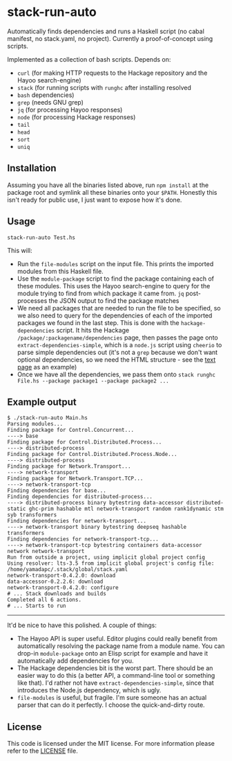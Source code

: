stack-run-auto
==============
Automatically finds dependencies and runs a Haskell script (no cabal manifest,
no stack.yaml, no project). Currently a proof-of-concept using scripts.

Implemented as a collection of bash scripts. Depends on:
- `curl` (for making HTTP requests to the Hackage repository and the Hayoo
  search-engine)
- `stack` (for running scripts with `runghc` after installing resolved
- `bash`
  dependencies)
- `grep` (needs GNU grep)
- `jq` (for processing Hayoo responses)
- `node` (for processing Hackage responses)
- `tail`
- `head`
- `sort`
- `uniq`

## Installation
Assuming you have all the binaries listed above, run `npm install` at the
package root and symlink all these binaries onto your `$PATH`. Honestly this
isn't ready for public use, I just want to expose how it's done.

## Usage
```
stack-run-auto Test.hs
```

This will:
- Run the `file-modules` script on the input file. This prints the imported
  modules from this Haskell file.
- Use the `module-package` script to find the package containing each of these
  modules. This uses the Hayoo search-engine to query for the module trying to
  find from which package it came from. `jq` post-processes the JSON output to
  find the package matches
- We need all packages that are needed to run the file to be specified, so we
  also need to query for the dependencies of each of the imported packages we
  found in the last step. This is done with the `hackage-dependencies` script.
  It hits the Hackage `/package/:packagename/dependencies` page, then passes the
  page onto `extract-dependencies-simple`, which is a `node.js` script using
  `cheerio` to parse simple dependencies out (it's not a `grep` because we don't
  want optional dependencies, so we need the HTML structure - see the
  [text page](http://hackage.haskell.org/package/text/dependencies) as an
  example)
- Once we have all the dependencies, we pass them onto
  `stack runghc File.hs --package package1 --package package2 ...`

## Example output
```
$ ./stack-run-auto Main.hs
Parsing modules...
Finding package for Control.Concurrent...
----> base
Finding package for Control.Distributed.Process...
----> distributed-process
Finding package for Control.Distributed.Process.Node...
----> distributed-process
Finding package for Network.Transport...
----> network-transport
Finding package for Network.Transport.TCP...
----> network-transport-tcp
Finding dependencies for base...
Finding dependencies for distributed-process...
----> distributed-process binary bytestring data-accessor distributed-static ghc-prim hashable mtl network-transport random rank1dynamic stm syb transformers
Finding dependencies for network-transport...
----> network-transport binary bytestring deepseq hashable transformers
Finding dependencies for network-transport-tcp...
----> network-transport-tcp bytestring containers data-accessor network network-transport
Run from outside a project, using implicit global project config
Using resolver: lts-3.5 from implicit global project's config file: /home/yamadapc/.stack/global/stack.yaml
network-transport-0.4.2.0: download
data-accessor-0.2.2.6: download
network-transport-0.4.2.0: configure
# ... Stack downloads and builds
Completed all 6 actions.
# ... Starts to run
```

- - -

It'd be nice to have this polished. A couple of things:
- The Hayoo API is super useful. Editor plugins could really benefit from
  automatically resolving the package name from a module name. You can drop-in
  `module-package` onto an Elisp script for example and have it automatically
  add dependencies for you.
- The Hackage dependencies bit is the worst part. There should be an easier way
  to do this (a better API, a command-line tool or something like that). I'd
  rather not have `extract-dependencies-simple`, since that introduces the
  Node.js dependency, which is ugly.
- `file-modules` is useful, but fragile. I'm sure someone has an actual parser
  that can do it perfectly. I choose the quick-and-dirty route.

## License
This code is licensed under the MIT license. For more information please refer
to the [LICENSE](/LICENSE) file.
